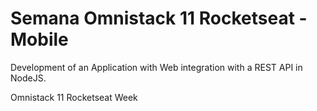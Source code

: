 # Semana Omnistack 11 Rocketseat - Mobile

Development of an Application with Web integration with a REST API in NodeJS.

Omnistack 11 Rocketseat Week
